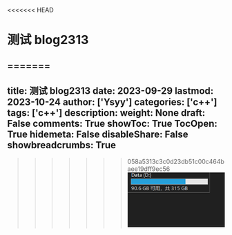 <<<<<<< HEAD




# 测试 blog2313





=======
---
title: 测试 blog2313
date: 2023-09-29
lastmod: 2023-10-24
author: ['Ysyy']
categories: ['c++']
tags: ['c++']
description: 
weight: None
draft: False
comments: True
showToc: True
TocOpen: True
hidemeta: False
disableShare: False
showbreadcrumbs: True
---
>>>>>>> 058a5313c3c0d23db51c00c464baee19dff9ec56
![image-20230929193148007](img/image-20230929193148007.png)
